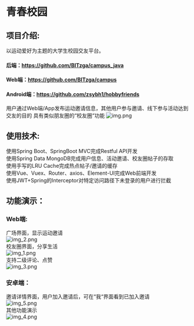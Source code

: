# 青春校园
## 项目介绍:
以运动爱好为主题的大学生校园交友平台。
#### 后端：https://github.com/BITzga/campus_java
#### Web端：https://github.com/BITzga/campus
#### Android端：https://github.com/zsybh1/hobbyfriends
用户通过Web端/App发布运动邀请信息，其他用户参与邀请、线下参与活动达到交友的目的
具有类似朋友圈的“校友圈“功能
![img.png](introduction_img/img.png)

## 使用技术:

使用Spring Boot、SpringBoot MVC完成Restful API开发<br />
使用Spring Data MongoDB完成用户信息、活动邀请、校友圈帖子的存取<br />
使用手写的LRU Cache完成热点帖子/邀请的缓存<br />
使用Vue、Vuex、Router、axios、Element-UI完成Web前端开发<br />
使用JWT+Spring的Interceptor对特定访问路径下未登录的用户进行拦截
## 功能演示：
### Web端:
广场界面，显示运动邀请<br />
![img_2.png](introduction_img/img_2.png)<br />
校友圈界面，分享生活<br />
![img_1.png](introduction_img/img_1.png)<br />
支持二级评论、点赞<br />
![img_3.png](introduction_img/img_3.png)<br />
### 安卓端：
邀请详情界面，用户加入邀请后，可在“我“界面看到已加入邀请<br />
![img_5.png](introduction_img/img_5.png)<br />
其他功能演示<br />
![img_4.png](introduction_img/img_4.png)<br />


